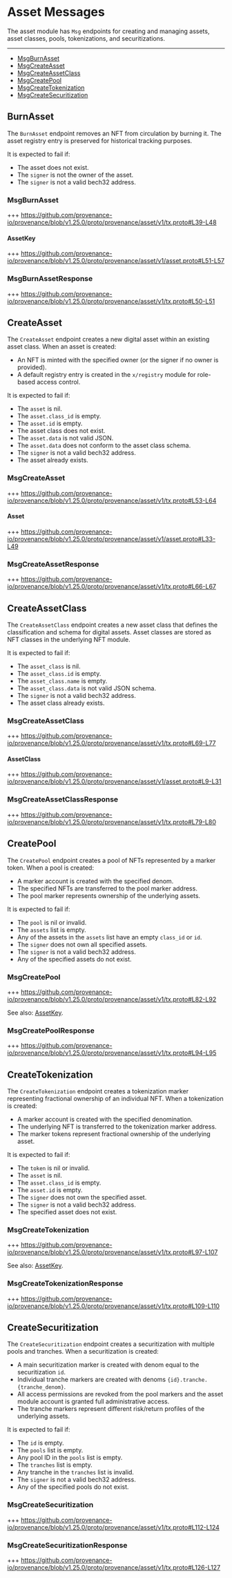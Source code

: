 # Asset Messages

The asset module has `Msg` endpoints for creating and managing assets, asset classes, pools, tokenizations, and securitizations.

---
<!-- TOC -->
  - [MsgBurnAsset](#burnasset)
  - [MsgCreateAsset](#createasset)
  - [MsgCreateAssetClass](#createassetclass)
  - [MsgCreatePool](#createpool)
  - [MsgCreateTokenization](#createtokenization)
  - [MsgCreateSecuritization](#createsecuritization)


## BurnAsset

The `BurnAsset` endpoint removes an NFT from circulation by burning it. The asset registry entry is preserved for historical tracking purposes.

It is expected to fail if:
* The asset does not exist.
* The `signer` is not the owner of the asset.
* The `signer` is not a valid bech32 address.

### MsgBurnAsset

+++ https://github.com/provenance-io/provenance/blob/v1.25.0/proto/provenance/asset/v1/tx.proto#L39-L48

#### AssetKey

+++ https://github.com/provenance-io/provenance/blob/v1.25.0/proto/provenance/asset/v1/asset.proto#L51-L57

### MsgBurnAssetResponse

+++ https://github.com/provenance-io/provenance/blob/v1.25.0/proto/provenance/asset/v1/tx.proto#L50-L51


## CreateAsset

The `CreateAsset` endpoint creates a new digital asset within an existing asset class. When an asset is created:
* An NFT is minted with the specified owner (or the signer if no owner is provided).
* A default registry entry is created in the `x/registry` module for role-based access control.

It is expected to fail if:
* The `asset` is nil.
* The `asset.class_id` is empty.
* The `asset.id` is empty.
* The asset class does not exist.
* The `asset.data` is not valid JSON.
* The `asset.data` does not conform to the asset class schema.
* The `signer` is not a valid bech32 address.
* The asset already exists.

### MsgCreateAsset

+++ https://github.com/provenance-io/provenance/blob/v1.25.0/proto/provenance/asset/v1/tx.proto#L53-L64

#### Asset

+++ https://github.com/provenance-io/provenance/blob/v1.25.0/proto/provenance/asset/v1/asset.proto#L33-L49

### MsgCreateAssetResponse

+++ https://github.com/provenance-io/provenance/blob/v1.25.0/proto/provenance/asset/v1/tx.proto#L66-L67


## CreateAssetClass

The `CreateAssetClass` endpoint creates a new asset class that defines the classification and schema for digital assets. Asset classes are stored as NFT classes in the underlying NFT module.

It is expected to fail if:
* The `asset_class` is nil.
* The `asset_class.id` is empty.
* The `asset_class.name` is empty.
* The `asset_class.data` is not valid JSON schema.
* The `signer` is not a valid bech32 address.
* The asset class already exists.

### MsgCreateAssetClass

+++ https://github.com/provenance-io/provenance/blob/v1.25.0/proto/provenance/asset/v1/tx.proto#L69-L77

#### AssetClass

+++ https://github.com/provenance-io/provenance/blob/v1.25.0/proto/provenance/asset/v1/asset.proto#L9-L31

### MsgCreateAssetClassResponse

+++ https://github.com/provenance-io/provenance/blob/v1.25.0/proto/provenance/asset/v1/tx.proto#L79-L80


## CreatePool

The `CreatePool` endpoint creates a pool of NFTs represented by a marker token. When a pool is created:
* A marker account is created with the specified denom.
* The specified NFTs are transferred to the pool marker address.
* The pool marker represents ownership of the underlying assets.

It is expected to fail if:
* The `pool` is nil or invalid.
* The `assets` list is empty.
* Any of the assets in the `assets` list have an empty `class_id` or `id`.
* The `signer` does not own all specified assets.
* The `signer` is not a valid bech32 address.
* Any of the specified assets do not exist.

### MsgCreatePool

+++ https://github.com/provenance-io/provenance/blob/v1.25.0/proto/provenance/asset/v1/tx.proto#L82-L92

See also: [AssetKey](#assetkey).

### MsgCreatePoolResponse

+++ https://github.com/provenance-io/provenance/blob/v1.25.0/proto/provenance/asset/v1/tx.proto#L94-L95


## CreateTokenization

The `CreateTokenization` endpoint creates a tokenization marker representing fractional ownership of an individual NFT. When a tokenization is created:
* A marker account is created with the specified denomination.
* The underlying NFT is transferred to the tokenization marker address.
* The marker tokens represent fractional ownership of the underlying asset.

It is expected to fail if:
* The `token` is nil or invalid.
* The `asset` is nil.
* The `asset.class_id` is empty.
* The `asset.id` is empty.
* The `signer` does not own the specified asset.
* The `signer` is not a valid bech32 address.
* The specified asset does not exist.

### MsgCreateTokenization

+++ https://github.com/provenance-io/provenance/blob/v1.25.0/proto/provenance/asset/v1/tx.proto#L97-L107

See also: [AssetKey](#assetkey).

### MsgCreateTokenizationResponse

+++ https://github.com/provenance-io/provenance/blob/v1.25.0/proto/provenance/asset/v1/tx.proto#L109-L110


## CreateSecuritization

The `CreateSecuritization` endpoint creates a securitization with multiple pools and tranches. When a securitization is created:
* A main securitization marker is created with denom equal to the securitization `id`.
* Individual tranche markers are created with denoms `{id}.tranche.{tranche_denom}`.
* All access permissions are revoked from the pool markers and the asset module account is granted full administrative access.
* The tranche markers represent different risk/return profiles of the underlying assets.

It is expected to fail if:
* The `id` is empty.
* The `pools` list is empty.
* Any pool ID in the `pools` list is empty.
* The `tranches` list is empty.
* Any tranche in the `tranches` list is invalid.
* The `signer` is not a valid bech32 address.
* Any of the specified pools do not exist.

### MsgCreateSecuritization

+++ https://github.com/provenance-io/provenance/blob/v1.25.0/proto/provenance/asset/v1/tx.proto#L112-L124

### MsgCreateSecuritizationResponse

+++ https://github.com/provenance-io/provenance/blob/v1.25.0/proto/provenance/asset/v1/tx.proto#L126-L127

